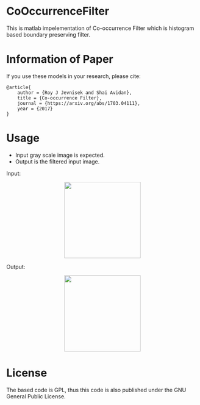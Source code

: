 # CoOccurrenceFilter

This is matlab impelementation of Co-occurrence Filter which is histogram based boundary preserving filter.

Information of Paper
====================
If you use these models in your research, please cite:

	@article{
		author = {Roy J Jevnisek and Shai Avidan},
		title = {Co-occurrence Filter},
		journal = {https://arxiv.org/abs/1703.04111},
		year = {2017}
	}
          
Usage
=====
* Input gray scale image is expected.  
* Output is the filtered input image.

Input:
<a rel="some text"><p align="center"><img src="https://imgur.com/KB5AwcF.png" height="200"></p></a>

Output:
<a rel="some text"><p align="center"><img src="https://imgur.com/lxrapuZ.png" height="200"></p></a>   
        
        
License
=======
The based code is GPL, thus this code is also published under the GNU General Public License.
